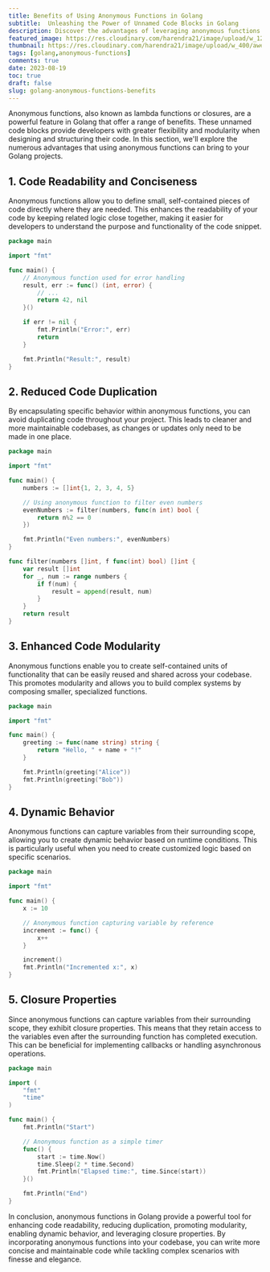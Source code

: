 ```yaml
---
title: Benefits of Using Anonymous Functions in Golang
subtitle:  Unleashing the Power of Unnamed Code Blocks in Golang
description: Discover the advantages of leveraging anonymous functions in Golang. Enhance code readability, reduce duplication, promote modularity, and embrace dynamic behavior with this comprehensive guide.
featured_image: https://res.cloudinary.com/harendra21/image/upload/w_1200/awesome-blog/awesome-golang/Benefits_of_Using_Anonymous_Functions_jm9dmj.png
thumbnail: https://res.cloudinary.com/harendra21/image/upload/w_400/awesome-blog/awesome-golang/Benefits_of_Using_Anonymous_Functions_jm9dmj.png
tags: [golang,anonymous-functions]
comments: true
date: 2023-08-19
toc: true
draft: false
slug: golang-anonymous-functions-benefits
---
```

Anonymous functions, also known as lambda functions or closures, are a powerful feature in Golang that offer a range of benefits. These unnamed code blocks provide developers with greater flexibility and modularity when designing and structuring their code. In this section, we'll explore the numerous advantages that using anonymous functions can bring to your Golang projects.

## 1. Code Readability and Conciseness

Anonymous functions allow you to define small, self-contained pieces of code directly where they are needed. This enhances the readability of your code by keeping related logic close together, making it easier for developers to understand the purpose and functionality of the code snippet.

```go
package main

import "fmt"

func main() {
    // Anonymous function used for error handling
    result, err := func() (int, error) {
        // ...
        return 42, nil
    }()

    if err != nil {
        fmt.Println("Error:", err)
        return
    }

    fmt.Println("Result:", result)
}
```

## 2. Reduced Code Duplication

By encapsulating specific behavior within anonymous functions, you can avoid duplicating code throughout your project. This leads to cleaner and more maintainable codebases, as changes or updates only need to be made in one place.

```go
package main

import "fmt"

func main() {
    numbers := []int{1, 2, 3, 4, 5}

    // Using anonymous function to filter even numbers
    evenNumbers := filter(numbers, func(n int) bool {
        return n%2 == 0
    })

    fmt.Println("Even numbers:", evenNumbers)
}

func filter(numbers []int, f func(int) bool) []int {
    var result []int
    for _, num := range numbers {
        if f(num) {
            result = append(result, num)
        }
    }
    return result
}
```

## 3. Enhanced Code Modularity

Anonymous functions enable you to create self-contained units of functionality that can be easily reused and shared across your codebase. This promotes modularity and allows you to build complex systems by composing smaller, specialized functions.

```go
package main

import "fmt"

func main() {
    greeting := func(name string) string {
        return "Hello, " + name + "!"
    }

    fmt.Println(greeting("Alice"))
    fmt.Println(greeting("Bob"))
}
```

## 4. Dynamic Behavior

Anonymous functions can capture variables from their surrounding scope, allowing you to create dynamic behavior based on runtime conditions. This is particularly useful when you need to create customized logic based on specific scenarios.

```go
package main

import "fmt"

func main() {
    x := 10

    // Anonymous function capturing variable by reference
    increment := func() {
        x++
    }

    increment()
    fmt.Println("Incremented x:", x)
}
```

## 5. Closure Properties

Since anonymous functions can capture variables from their surrounding scope, they exhibit closure properties. This means that they retain access to the variables even after the surrounding function has completed execution. This can be beneficial for implementing callbacks or handling asynchronous operations.

```go
package main

import (
    "fmt"
    "time"
)

func main() {
    fmt.Println("Start")

    // Anonymous function as a simple timer
    func() {
        start := time.Now()
        time.Sleep(2 * time.Second)
        fmt.Println("Elapsed time:", time.Since(start))
    }()

    fmt.Println("End")
}
```

In conclusion, anonymous functions in Golang provide a powerful tool for enhancing code readability, reducing duplication, promoting modularity, enabling dynamic behavior, and leveraging closure properties. By incorporating anonymous functions into your codebase, you can write more concise and maintainable code while tackling complex scenarios with finesse and elegance.